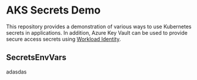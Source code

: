 # AKS Secrets Demo

This repository provides a demonstration of various ways to use Kubernetes secrets in applications. In addition, Azure Key Vault can be used to provide secure access secrets using [Workload Identity](https://learn.microsoft.com/en-us/azure/aks/workload-identity-overview?tabs=dotnet). 

## SecretsEnvVars

adasdas